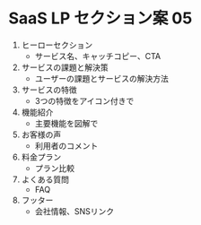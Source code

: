 # SaaS LP セクション案 05

1. ヒーローセクション
   - サービス名、キャッチコピー、CTA
2. サービスの課題と解決策
   - ユーザーの課題とサービスの解決方法
3. サービスの特徴
   - 3つの特徴をアイコン付きで
4. 機能紹介
   - 主要機能を図解で
5. お客様の声
   - 利用者のコメント
6. 料金プラン
   - プラン比較
7. よくある質問
   - FAQ
8. フッター
   - 会社情報、SNSリンク 